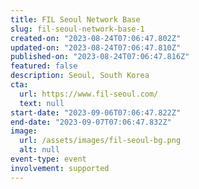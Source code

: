 ```yaml
---
title: FIL Seoul Network Base
slug: fil-seoul-network-base-1
created-on: "2023-08-24T07:06:47.802Z"
updated-on: "2023-08-24T07:06:47.810Z"
published-on: "2023-08-24T07:06:47.816Z"
featured: false
description: Seoul, South Korea
cta:
  url: https://www.fil-seoul.com/
  text: null
start-date: "2023-09-06T07:06:47.822Z"
end-date: "2023-09-07T07:06:47.832Z"
image:
  url: /assets/images/fil-seoul-bg.png
  alt: null
event-type: event
involvement: supported
---
```

